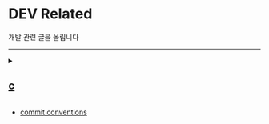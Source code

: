 # DEV Related

개발 관련 글을 올립니다

---

<details>

<summary>

## [c](c)

</summary>

> [1. pointers and arrays](1.pointers_and_arrays)  
>

</details>

* [commit conventions](commit_conventions)
